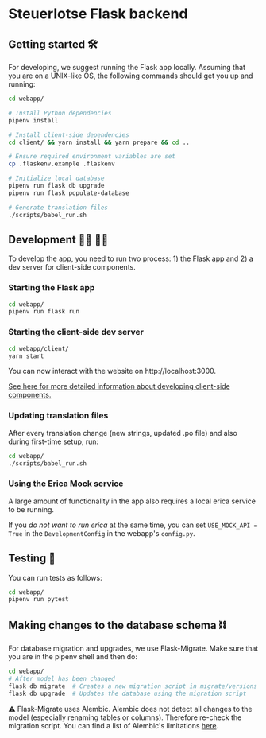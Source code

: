 # Steuerlotse Flask backend

## Getting started 🛠

For developing, we suggest running the Flask app locally. Assuming that you are on a UNIX-like OS, the following 
commands should get you up and running:

```bash
cd webapp/

# Install Python dependencies
pipenv install

# Install client-side dependencies
cd client/ && yarn install && yarn prepare && cd ..

# Ensure required environment variables are set
cp .flaskenv.example .flaskenv

# Initialize local database
pipenv run flask db upgrade
pipenv run flask populate-database

# Generate translation files
./scripts/babel_run.sh
```

## Development 👩‍💻 👨‍💻

To develop the app, you need to run two process: 1) the Flask app and 2) a dev server for client-side components.

### Starting the Flask app

```bash
cd webapp/
pipenv run flask run
```

### Starting the client-side dev server

```bash
cd webapp/client/
yarn start
```

You can now interact with the website on http://localhost:3000.

[See here for more detailed information about developing client-side components.](client/README.md)

### Updating translation files

After every translation change (new strings, updated .po file) and also during first-time setup, run:

```bash
cd webapp/
./scripts/babel_run.sh
```

### Using the Erica Mock service
A large amount of functionality in the app also requires a local erica service to be running.

If you _do not want to run erica_ at the same time, you can set `USE_MOCK_API = True` in the `DevelopmentConfig` in the webapp's `config.py`.

## Testing 📃

You can run tests as follows:
```bash
cd webapp/
pipenv run pytest
```

## Making changes to the database schema ⛓

For database migration and upgrades, we use Flask-Migrate. Make sure that you are in the pipenv shell and then do:

````bash
cd webapp/
# After model has been changed
flask db migrate  # Creates a new migration script in migrate/versions
flask db upgrade  # Updates the database using the migration script
````
⚠️ Flask-Migrate uses Alembic. Alembic does not detect all changes to the model (especially renaming tables or columns).
Therefore re-check the migration script. You can find a list of Alembic's limitations 
[here](http://alembic.zzzcomputing.com/en/latest/autogenerate.html#what-does-autogenerate-detect-and-what-does-it-not-detect).
